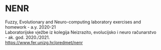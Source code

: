 # NENR
Fuzzy, Evolutionary and Neuro-computing laboratory exercises and homework - a.y. 2020-21\
Laboratorijske vježbe iz kolegija Neizrazito, evolucijsko i neuro računarstvo - ak. god. 2020./2021.\
https://www.fer.unizg.hr/predmet/nenr
